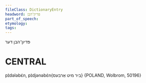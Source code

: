 ```yaml
---
fileClass: DictionaryEntry
headword: פּדיון־הבן
part_of_speech: 
etymology: 
tags: 
---
```

פּדיון־הבן
דער

CENTRAL
========

pɪ̀dələbɛ́n, pɪ̀djənəbɛ́n{ביר מיט אַרבעס} {POLAND, Wolbrom, 50196}
